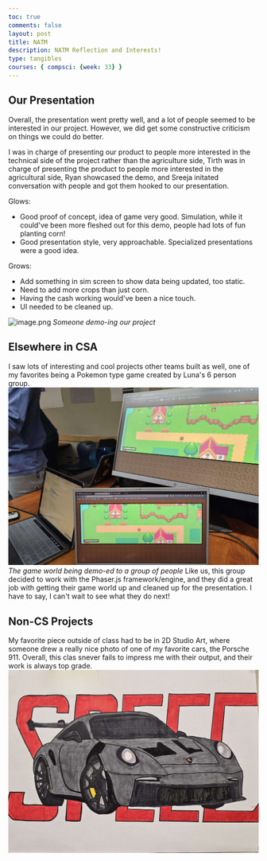 ```yaml
---
toc: true
comments: false
layout: post
title: NATM 
description: NATM Reflection and Interests!
type: tangibles
courses: { compsci: {week: 33} }
---
```


## Our Presentation
Overall, the presentation went pretty well, and a lot of people seemed to be interested in our project. However, we did get some constructive criticism on things we could do better.

I was in charge of presenting our product to people more interested in the technical side of the project rather than the agriculture side, Tirth was in charge of presenting the product to people more interested in the agricultural side, Ryan showcased the demo, and Sreeja initated conversation with people and got them hooked to our presentation.

Glows:
- Good proof of concept, idea of game very good. Simulation, while it could've been more fleshed out for this demo, people had lots of fun planting corn!
- Good presentation style, very approachable. Specialized presentations were a good idea.

Grows:
- Add something in sim screen to show data being updated, too static.
- Need to add more crops than just corn.
- Having the cash working would've been a nice touch.
- UI needed to be cleaned up.

![image.png](https://github.com/h4seeb-cmd/CSA-BLOG/blob/main/images/demo!!!.png?raw=true)
*Someone demo-ing our project*

## Elsewhere in CSA
I saw lots of interesting and cool projects other teams built as well, one of my favorites being a Pokemon type game created by Luna's 6 person group.
![image2.png](https://github.com/h4seeb-cmd/CSA-BLOG/blob/main/images/pokemonfornerds.jpg?raw=true)
*The game world being demo-ed to a group of people*
Like us, this group decided to work with the Phaser.js framework/engine, and they did a great job with getting their game world up and cleaned up for the presentation. I have to say, I can't wait to see what they do next!

## Non-CS Projects
My favorite piece outside of class had to be in 2D Studio Art, where someone drew a really nice photo of one of my favorite cars, the Porsche 911. Overall, this clas snever fails to impress me with their output, and their work is always top grade. 
![image.png](https://github.com/h4seeb-cmd/CSA-BLOG/blob/main/images/carIMG1.jpg?raw=true)